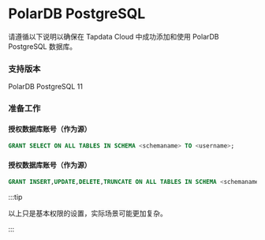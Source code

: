 # PolarDB PostgreSQL

请遵循以下说明以确保在 Tapdata Cloud 中成功添加和使用 PolarDB PostgreSQL 数据库。

### 支持版本

PolarDB PostgreSQL 11

### 准备工作

#### 授权数据库账号（作为源）

```sql
GRANT SELECT ON ALL TABLES IN SCHEMA <schemaname> TO <username>;
```

#### 授权数据库账号（作为源）

```sql
GRANT INSERT,UPDATE,DELETE,TRUNCATE ON ALL TABLES IN SCHEMA <schemaname> TO <username>;
```



:::tip

以上只是基本权限的设置，实际场景可能更加复杂。

:::